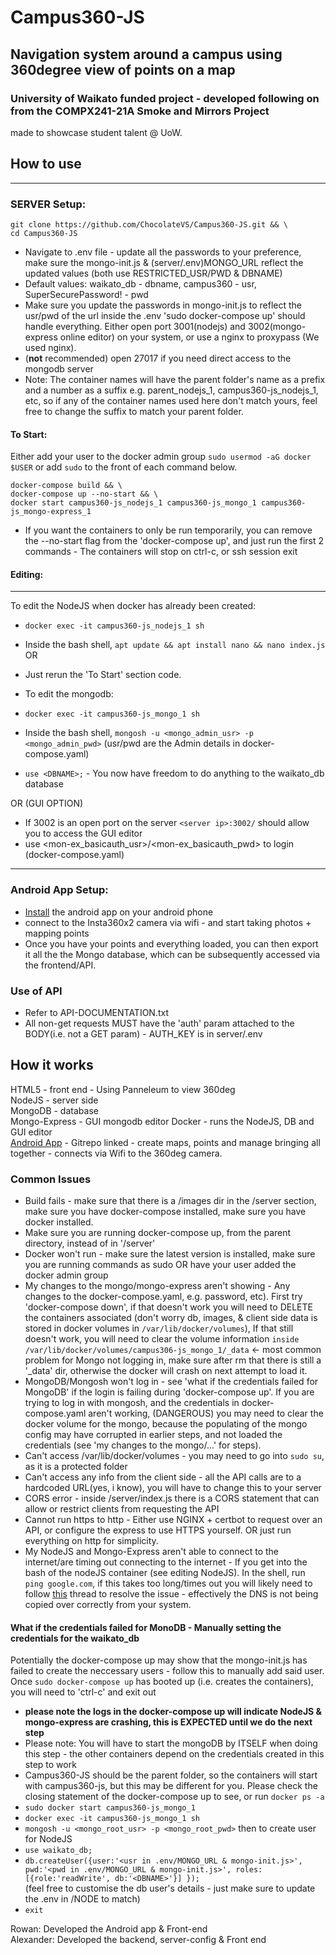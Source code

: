 # Campus360-JS
## Navigation system around a campus using 360degree view of points on a map
### University of Waikato funded project - developed following on from the COMPX241-21A Smoke and Mirrors Project
made to showcase student talent @ UoW.

## How to use
---
### SERVER Setup:
```
git clone https://github.com/ChocolateVS/Campus360-JS.git && \
cd Campus360-JS
```
- Navigate to .env file - update all the passwords to your preference, make sure the mongo-init.js & (server/.env)MONGO_URL reflect the updated values (both use RESTRICTED_USR/PWD & DBNAME)
- Default values: waikato_db - dbname, campus360 - usr, SuperSecurePassword! - pwd
- Make sure you update the passwords in mongo-init.js to reflect the usr/pwd of the url inside the .env
'sudo docker-compose up' should handle everything.
Either open port 3001(nodejs) and 3002(mongo-express online editor) on your system, or use a nginx to proxypass (We used nginx).  
- (**not** recommended) open 27017 if you need direct access to the mongodb server  
- Note: The container names will have the parent folder's name as a prefix and a number as a suffix e.g. parent_nodejs_1, campus360-js_nodejs_1, etc, so if any of the container names used here don't match yours, feel free to change the suffix to match your parent folder.  

#### To Start: 
Either add your user to the docker admin group ```sudo usermod -aG docker $USER``` or add ```sudo``` to the front of each command below.
```
docker-compose build && \
docker-compose up --no-start && \
docker start campus360-js_nodejs_1 campus360-js_mongo_1 campus360-js_mongo-express_1
``` 
- If you want the containers to only be run temporarily, you can remove the --no-start flag from the 'docker-compose up', and just run the first 2 commands - The containers will stop on ctrl-c, or ssh session exit

#### Editing:  
---
 To edit the NodeJS when docker has already been created:
 - ```docker exec -it campus360-js_nodejs_1 sh``` 
 - Inside the bash shell, ```apt update && apt install nano && nano index.js```  
 OR 
 - Just rerun the 'To Start' section code.

  
 - To edit the mongodb: 
 - ```docker exec -it campus360-js_mongo_1 sh```  
 - Inside the bash shell, ```mongosh -u <mongo_admin_usr> -p <mongo_admin_pwd>``` (usr/pwd are the Admin details in docker-compose.yaml)
 - ```use <DBNAME>;``` - You now have freedom to do anything to the waikato_db database  
   
 OR (GUI OPTION)  
 - If 3002 is an open port on the server ```<server ip>:3002/``` should allow you to access the GUI editor
 - use <mon-ex_basicauth_usr>/<mon-ex_basicauth_pwd> to login (docker-compose.yaml) 
---
### Android App Setup:
- [Install](https://github.com/ChocolateVS/Campus360-MapBuilder) the android app on your android phone
- connect to the Insta360x2 camera via wifi - and start taking photos + mapping points   
- Once you have your points and everything loaded, you can then export it all the the Mongo database, which can be subsequently accessed via the frontend/API.  

### Use of API
- Refer to API-DOCUMENTATION.txt
- All non-get requests MUST have the 'auth' param attached to the BODY(i.e. not a GET param) - AUTH_KEY is in server/.env

## How it works
HTML5 - front end - Using Panneleum to view 360deg    
NodeJS - server side  
MongoDB - database   
Mongo-Express - GUI mongodb editor
Docker - runs the NodeJS, DB and GUI editor  
[Android App](https://github.com/ChocolateVS/Campus360-MapBuilder) - Gitrepo linked - create maps, points and manage bringing all together - connects via Wifi to the 360deg camera.  

### Common Issues
- Build fails - make sure that there is a /images dir in the /server section, make sure you have docker-compose installed, make sure you have docker installed. 
- Make sure you are running docker-compose up, from the parent directory, instead of in '/server'
- Docker won't run - make sure the latest version is installed, make sure you are running commands as sudo OR have your user added the docker admin group 
- My changes to the mongo/mongo-express aren't showing - Any changes to the docker-compose.yaml, e.g. password, etc). First try 'docker-compose down', if that doesn't work you will need to DELETE the containers associated (don't worry db, images, & client side data is stored in docker volumes in ```/var/lib/docker/volumes```), If that still doesn't work, you will need to clear the volume information `inside /var/lib/docker/volumes/campus306-js_mongo_1/_data` <- most common problem for Mongo not logging in, make sure after rm that there is still a '\_data' dir, otherwise the docker will crash on next attempt to load it.
- MongoDB/Mongosh won't log in - see 'what if the credentials failed for MongoDB' if the login is failing during 'docker-compose up'. If you are trying to log in with mongosh, and the credentials in docker-compose.yaml aren't working, (DANGEROUS) you may need to clear the docker volume for the mongo, because the populating of the mongo config may have corrupted in earlier steps, and not loaded the credentials (see 'my changes to the mongo/...' for steps). 
- Can't access /var/lib/docker/volumes - you may need to go into ```sudo su```, as it is a protected folder
- Can't access any info from the client side - all the API calls are to a hardcoded URL(yes, i know), you will have to change this to your server
- CORS error - inside /server/index.js there is a CORS statement that can allow or restrict clients from requesting the API
- Cannot run https to http - Either use NGINX + certbot to request over an API, or configure the express to use HTTPS yourself. OR just run everything on http for simplicity.
- My NodeJS and Mongo-Express aren't able to connect to the internet/are timing out connecting to the internet - If you get into the bash of the nodeJS container (see editing NodeJS). In the shell, run ```ping google.com```, if this takes too long/times out you will likely need to follow [this](https://stackoverflow.com/questions/20430371/my-docker-container-has-no-internet) thread to resolve the issue - effectively the DNS is not being copied over correctly from your system. 


#### What if the credentials failed for MonoDB - Manually setting the credentials for the waikato_db
Potentially the docker-compose up may show that the mongo-init.js has failed to create the neccessary users - follow this to manually add said user.
Once ```sudo docker-compose up``` has booted up (i.e. creates the containers), you will need to 'ctrl-c' and exit out   
- **please note the logs in the docker-compose up will indicate NodeJS & mongo-express are crashing, this is EXPECTED until we do the next step**  
- Please note: You will have to start the mongoDB by ITSELF when doing this step - the other containers depend on the credentials created in this step to work  
- Campus360-JS should be the parent folder, so the containers will start with campus360-js, but this may be different for you. Please check the closing statement of the docker-compose up to see, or run ```docker ps -a```    
- ```sudo docker start campus360-js_mongo_1```  
- ```docker exec -it campus360-js_mongo_1 sh```    
- ```mongosh -u <mongo_root_usr> -p <mongo_root_pwd>``` then to create user for NodeJS  
- ```use waikato_db;```
- ```db.createUser({user:'<usr in .env/MONGO_URL & mongo-init.js>', pwd:'<pwd in .env/MONGO_URL & mongo-init.js>', roles:[{role:'readWrite', db:'<DBNAME>'}] });```  
(feel free to customise the db user's details - just make sure to update the .env in /NODE to match)  
- ```exit```   

Rowan: Developed the Android app & Front-end  
Alexander: Developed the backend, server-config & Front end  
